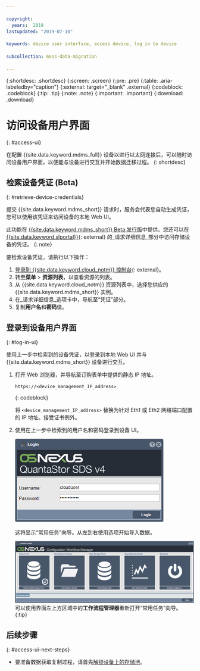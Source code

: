 ```yaml
---

copyright:
  years:  2019
lastupdated: "2019-07-10"

keywords: device user interface, access device, log in to device

subcollection: mass-data-migration

---
```


{:shortdesc: .shortdesc}
{:screen: .screen}
{:pre: .pre}
{:table: .aria-labeledby="caption"}
{:external: target="_blank" .external}
{:codeblock: .codeblock}
{:tip: .tip}
{:note: .note}
{:important: .important}
{:download: .download}

# 访问设备用户界面
{: #access-ui}

在配置 {{site.data.keyword.mdms_full}} 设备以进行以太网连接后，可以随时访问设备用户界面，以便能与设备进行交互并开始数据迁移过程。
{: shortdesc}

## 检索设备凭证 (Beta)
{: #retrieve-device-credentials}

提交 {{site.data.keyword.mdms_short}} 请求时，服务会代表您自动生成凭证，您可以使用该凭证来访问设备的本地 Web UI。 

此功能在 [{{site.data.keyword.mdms_short}} Beta 发行版](/docs/infrastructure/mass-data-migration?topic=mass-data-migration-beta)中提供。您还可以在 [{{site.data.keyword.slportal}}](https://control.softlayer.com/storage/mdms){: external} 的_请求详细信息_部分中访问存储设备的凭证。
{: note}

要检索设备凭证，请执行以下操作：

1. [登录到 {{site.data.keyword.cloud_notm}} 控制台](https://{DomainName}/){: external}。
2. 转至**菜单** &gt; **资源列表**，以查看资源的列表。
3. 从 {{site.data.keyword.cloud_notm}} 资源列表中，选择您供应的 {{site.data.keyword.mdms_short}} 实例。
4. 在_请求详细信息_选项卡中，导航至“凭证”部分。
5. 复制**用户名**和**密码**值。

## 登录到设备用户界面
{: #log-in-ui}

使用上一步中检索到的设备凭证，以登录到本地 Web UI 并与 {{site.data.keyword.mdms_short}} 设备进行交互。

1. 打开 Web 浏览器，并导航至订购表单中提供的静态 IP 地址。

   ```
   https://<device_management_IP_address>
   ```
   {: codeblock}

   将 `<device_management_IP_address>` 替换为针对 Eth1 或 Eth2 网络端口配置的 IP 地址。接受证书例外。

2. 使用在上一步中检索到的用户名和密码登录到设备 UI。 

   ![“登录”页面](images/login.png)
   
   这将显示“常用任务”向导。从左到右使用选项开始导入数据。

   ![“工作流程”图标](images/workflow.png)    可以使用界面左上方区域中的**工作流程管理器**重新打开“常用任务”向导。
   {:tip}

## 后续步骤
{: #access-ui-next-steps}

- 要准备数据获取复制过程，请首先[解锁设备上的存储池](/docs/infrastructure/mass-data-migration?topic=mass-data-migration-unlock-storage-pool)。
